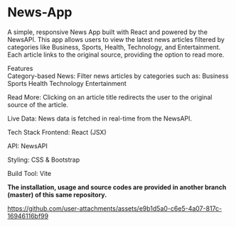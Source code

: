 # News-App

A simple, responsive News App built with React and powered by the NewsAPI. This app allows users to view the latest news articles filtered by categories like Business, Sports, Health, Technology, and Entertainment. Each article links to the original source, providing the option to read more.

Features <br>
Category-based News: Filter news articles by categories such as:
Business
Sports
Health
Technology
Entertainment

Read More: Clicking on an article title redirects the user to the original source of the article.

Live Data: News data is fetched in real-time from the NewsAPI.

Tech Stack
Frontend: React (JSX)

API: NewsAPI

Styling: CSS & Bootstrap 

Build Tool: Vite

<b>The installation, usage and source codes are provided in another branch (master) of this same repository.</b>

https://github.com/user-attachments/assets/e9b1d5a0-c6e5-4a07-817c-16946116bf99

